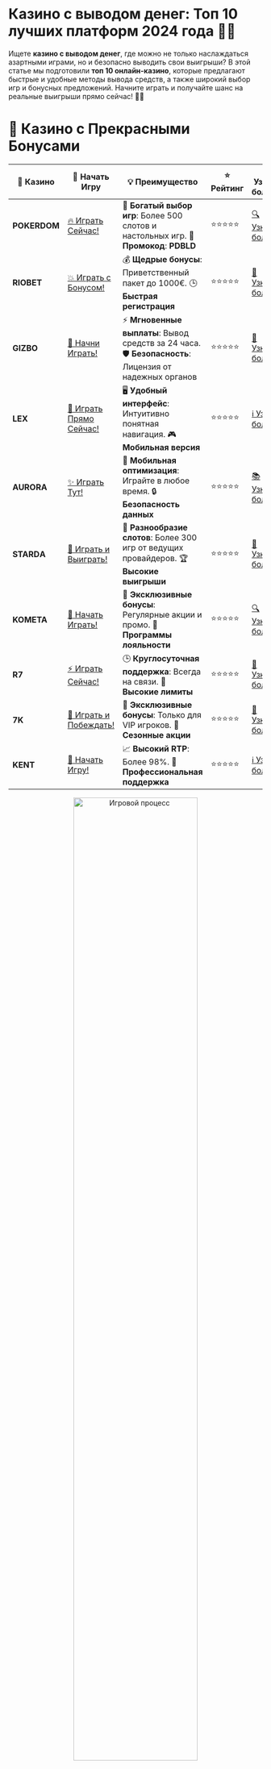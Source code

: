 # **Казино с выводом денег: Топ 10 лучших платформ 2024 года 🎰💸**

Ищете **казино с выводом денег**, где можно не только наслаждаться азартными играми, но и безопасно выводить свои выигрыши? В этой статье мы подготовили **топ 10 онлайн-казино**, которые предлагают быстрые и удобные методы вывода средств, а также широкий выбор игр и бонусных предложений. Начните играть и получайте шанс на реальные выигрыши прямо сейчас! 🎉💥

# 🌟 Казино с Прекрасными Бонусами

| 🎲 **Казино** | 🔗 **Начать Игру** | 💡 **Преимущество** | ⭐ **Рейтинг** | 🔗 **Узнать больше** | 🆕 **Новая информация** |
|--------------|---------------------|---------------------|----------------|----------------------|-------------------------|
| **POKERDOM**  | [🔥 Играть Сейчас!](https://brandplay.link/4k77v2yx) | 🎉 **Богатый выбор игр**: Более 500 слотов и настольных игр. 🎁 **Промокод**: **PDBLD** | ⭐⭐⭐⭐⭐ | [🔍 Узнать больше](https://brandplay.link/4k77v2yx) | 🏆 **Победители турниров** получают эксклюзивные подарки! |
| **RIOBET**    | [💥 Играть с Бонусом!](https://brandplay.link/7xBLTPyj) | 💰 **Щедрые бонусы**: Приветственный пакет до 1000€. 🕒 **Быстрая регистрация** | ⭐⭐⭐⭐⭐ | [📖 Узнать больше](https://brandplay.link/7xBLTPyj) | 💬 **Поддержка 24/7** для комфортной игры в любое время! |
| **GIZBO**     | [🚀 Начни Играть!](https://brandplay.link/bprXw4YV) | ⚡ **Мгновенные выплаты**: Вывод средств за 24 часа. 🛡️ **Безопасность**: Лицензия от надежных органов | ⭐⭐⭐⭐⭐ | [📝 Узнать больше](https://brandplay.link/bprXw4YV) | 🔒 **SSL-шифрование** для максимальной безопасности данных игроков. |
| **LEX**       | [💎 Играть Прямо Сейчас!](https://brandplay.link/zW4hdDFV) | 🖥️ **Удобный интерфейс**: Интуитивно понятная навигация. 🎮 **Мобильная версия** | ⭐⭐⭐⭐⭐ | [ℹ️ Узнать больше](https://brandplay.link/zW4hdDFV) | 📱 **Поддержка всех мобильных устройств** для удобства игры в любом месте. |
| **AURORA**    | [✨ Играть Тут!](https://10trafic-stat2.com/click/668546556bcc6313411604bd/6766/13032/subaccount) | 📱 **Мобильная оптимизация**: Играйте в любое время. 🔒 **Безопасность данных** | ⭐⭐⭐⭐⭐ | [📚 Узнать больше](https://10trafic-stat2.com/click/668546556bcc6313411604bd/6766/13032/subaccount) | 🌍 **Международная лицензия** на деятельность в разных странах. |
| **STARDА**    | [🎉 Играть и Выиграть!](https://brandplay.link/fB7xwRFL) | 🎰 **Разнообразие слотов**: Более 300 игр от ведущих провайдеров. 🏆 **Высокие выигрыши** | ⭐⭐⭐⭐⭐ | [🔎 Узнать больше](https://brandplay.link/fB7xwRFL) | 🎉 **Ежемесячные турниры** с крупными призами! |
| **KOMETA**    | [🎁 Начать Играть!](https://brandplay.link/8ZymQJV8) | 🎁 **Эксклюзивные бонусы**: Регулярные акции и промо. 🔄 **Программы лояльности** | ⭐⭐⭐⭐⭐ | [🔍 Узнать больше](https://brandplay.link/8ZymQJV8) | 🌟 **Персонализированные предложения** для долгосрочных игроков. |
| **R7**        | [⚡ Играть Сейчас!](https://brandplay.link/bMd3Yjsw) | 🕒 **Круглосуточная поддержка**: Всегда на связи. 💸 **Высокие лимиты** | ⭐⭐⭐⭐⭐ | [📖 Узнать больше](https://brandplay.link/bMd3Yjsw) | 🎯 **Рейтинг игроков** для лучших участников. |
| **7K**        | [🎯 Играть и Побеждать!](https://brandplay.link/BvQyFShp) | 🌟 **Эксклюзивные бонусы**: Только для VIP игроков. 🎉 **Сезонные акции** | ⭐⭐⭐⭐⭐ | [📝 Узнать больше](https://brandplay.link/BvQyFShp) | 🥇 **Особые привилегии** для постоянных игроков. |
| **KENT**      | [🔑 Начать Игру!](https://brandplay.link/Fv2WP3js) | 📈 **Высокий RTP**: Более 98%. 💼 **Профессиональная поддержка** | ⭐⭐⭐⭐⭐ | [ℹ️ Узнать больше](https://brandplay.link/Fv2WP3js) | 💬 **Поддержка на нескольких языках** для удобства игроков. |

<div align="center"> <img src="https://i.pinimg.com/originals/1d/b3/25/1db325483acbe642c6d4e6fdd73a4988.gif" alt="Игровой процесс" width="70%"> </div>
---

# 🚀 Быстрые Выигрыши и Поддержка

| 🎲 **Казино** | 🔗 **Начать Игру** | 💡 **Преимущество** | ⭐ **Рейтинг** | 🔗 **Узнать больше** | 🆕 **Новая информация** |
|--------------|---------------------|---------------------|----------------|----------------------|-------------------------|
| **GAMA**      | [🎯 Играть Прямо Сейчас!](https://brandplay.link/j6NMKsDz) | 🔍 **Интуитивный интерфейс**: Легкость использования. 🏅 **Престижные турниры** | ⭐⭐⭐⭐☆ | [🔎 Узнать больше](https://brandplay.link/j6NMKsDz) | 🏆 **Турниры с большими призами** каждый месяц. |
| **ONION**     | [💥 Играть и Выигрывать!](https://brandplay.link/zBGRVpQ9) | 🤑 **Низкие ставки**: Идеально для начинающих. 🔄 **Быстрые выводы** | ⭐⭐⭐⭐☆ | [🔍 Узнать больше](https://brandplay.link/zBGRVpQ9) | 🎮 **Казино для новичков** с простыми правилами. |
| **ЧЕМПИОН**   | [🏅 Играть в Турнире!](https://temon-gter.cfd/go/lRq?p80412p304504pcc44t17455) | 🏅 **Лояльная программа**: Награды за активность. 🎁 **Ежемесячные бонусы** | ⭐⭐⭐⭐☆ | [📖 Узнать больше](https://temon-gter.cfd/go/lRq?p80412p304504pcc44t17455) | 🥇 **Турниры и лояльность** — каждый шаг вознаграждается. |
| **VAVADA**    | [🚀 Играть Без Ожидания!](https://vavadapartner.pro/?promo=ea5c9275-6854-4505-94fc-95ab18221945-linkb2) | 🚀 **Быстрая регистрация**: Начните играть мгновенно. 🔐 **Безопасные транзакции** | ⭐⭐⭐⭐☆ | [📝 Узнать больше](https://vavadapartner.pro/?promo=ea5c9275-6854-4505-94fc-95ab18221945-linkb2) | 🏆 **Программа для новых игроков** с бонусами за регистрацию. |
| **FRIENDS**   | [🎉 Играть и Развлекаться!](https://gofriends.mba/linkb2) | 🤝 **Социальные игры**: Играйте с друзьями. 🌐 **Мультиплатформенность** | ⭐⭐⭐⭐☆ | [ℹ️ Узнать больше](https://gofriends.mba/linkb2) | 🎮 **Играйте с друзьями** и зарабатывайте бонусы за совместные действия. |
| **1WIN**      | [⚡ Играть и Выигрывать!](https://brandplay.link/smXVpBbG) | 🏆 **Спортивные ставки**: Широкий выбор видов спорта. 💵 **Высокие коэффициенты** | ⭐⭐⭐⭐☆ | [📚 Узнать больше](https://brandplay.link/smXVpBbG) | ⚽ **Бонусы на спортивные ставки** для активных игроков. |
| **DRIP**      | [💥 Играть Сразу!](https://drp-ircp01.com/c07e6a3db) | 🌐 **Инновационные игры**: Новейшие игровые технологии. 🛡️ **Высокая безопасность** | ⭐⭐⭐⭐☆ | [🔎 Узнать больше](https://drp-ircp01.com/c07e6a3db) | 🔧 **Инновационные функции** для удобства игры. |
| **JOYCASINO** | [🎰 Играть И Побеждать!](https://rpc30.call2me.pro/?/ru/registration?apkpop=0&partner=p24970p3291217pc98f) | 🎁 **Приятные бонусы**: Ежедневные акции и подарки. 🕹️ **Разнообразие игр** | ⭐⭐⭐⭐☆ | [🔍 Узнать больше](https://rpc30.call2me.pro/?/ru/registration?apkpop=0&partner=p24970p3291217pc98f) | 🎉 **Щедрые фриспины** для новых игроков. |
| **PLAYFORTUNA** | [🔥 Играть С Бонусом!](https://fortunapromo.net/alt/playfortuna/registration?0dc4a9362a71feb7e3f165fb8e766f70) | 🎉 **Регулярные акции**: Бонусы, фриспины и многое другое. 🏅 **Турниры** | ⭐⭐⭐⭐☆ | [📚 Узнать больше](https://fortunapromo.net/alt/playfortuna/registration?0dc4a9362a71feb7e3f165fb8e766f70) | 🎯 **Выгодные предложения** на популярные игры. |
| **SYKAA**     | [💸 Играть Сейчас!](https://s-two-way.com/?source=linkb2&pid=30697) | 💸 **Доступные ставки**: Идеально для новичков. 🎁 **Щедрые бонусы** | ⭐⭐⭐⭐☆ | [🔍 Узнать больше](https://s-two-way.com/?source=linkb2&pid=30697) | 💥 **Акции с большими бонусами** для новичков и опытных игроков. |

<div align="center"> <img src="https://schaeffers-cdn.s3.amazonaws.com/images/default-source/schaeffers-cdn-images/default-images/sectors/bigstock-casino-gambling-concept-with-f-369012793.jpg?sfvrsn=493ad806_4" alt="Игровой процесс" width="70%"> </div>
---

# 💸 Казино с Привлекательными Программами Лояльности

| 🎲 **Казино** | 🔗 **Начать Игру** | 💡 **Преимущество** | ⭐ **Рейтинг** | 🔗 **Узнать больше** | 🆕 **Новая информация** |
|--------------|---------------------|---------------------|----------------|----------------------|-------------------------|
| **KOMETA**    | [🎯 Начни Играть!](https://brandplay.link/8ZymQJV8) | 🎁 **Эксклюзивные бонусы**: Регулярные акции и промо. 🔄 **Программы лояльности** | ⭐⭐⭐⭐⭐ | [🔍 Узнать больше](https://brandplay.link/8ZymQJV8) | 🌟 **Персонализированные предложения** для долгосрочных игроков. |
| **1Xslots**   | [🏅 Играть Прямо Сейчас!](https://brandplay.link/hSB1khtr) | 🎉 **Множество акций**: Еженедельные бонусы и турниры. 🛡️ **Безопасность** | ⭐⭐⭐⭐⭐ | [📚 Узнать больше](https://brandplay.link/hSB1khtr) | 🏅 **Награды за активность**: участники программы лояльности получают специальные привилегии. |
| **R7**        | [🚀 Играть Сейчас!](https://brandplay.link/bMd3Yjsw) | 🕒 **Круглосуточная поддержка**: Всегда на связи. 💸 **Высокие лимиты** | ⭐⭐⭐⭐⭐ | [📖 Узнать больше](https://brandplay.link/bMd3Yjsw) | 💬 **VIP-поддержка** для постоянных игроков с приоритетом. |

<div align="center"> <img src="https://i.pinimg.com/originals/1d/b3/25/1db325483acbe642c6d4e6fdd73a4988.gif" alt="Игровой процесс" width="70%"> </div>
---

---

## **1. POKERDOM – Казино с быстрым и безопасным выводом денег! 🃏💰**

**POKERDOM** — это одно из самых популярных онлайн-казино, которое предлагает удобные и безопасные способы вывода денег. Игроки могут использовать различные платежные системы для быстрых транзакций. Играйте в слоты, рулетку и другие азартные игры, а затем выводите выигрыш без задержек! 🎰💸

### Преимущества:
- Быстрые и удобные способы вывода средств.
- Множество слотов и настольных игр.
- Щедрые бонусы для новых игроков.

---

## **2. RIOBET – Казино с надежным выводом средств! 🎯💸**

**RIOBET** предоставляет игрокам возможность безопасно и быстро выводить деньги. Платформа поддерживает множество популярных платежных систем, что делает вывод средств простым и удобным. Играйте в слоты и другие игры, а затем выводите выигрыш без проблем! 💥🎰

### Преимущества:
- Быстрые и надежные способы вывода средств.
- Простой процесс регистрации и пополнения счета.
- Большой выбор игр и акций для игроков.

---

## **3. GIZBO – Онлайн казино с быстрым выводом денег! 🍊💎**

**GIZBO** предлагает своим игрокам мгновенные выплаты с помощью различных популярных методов оплаты. В этом казино вы можете не только наслаждаться игрой, но и безопасно выводить свои выигрыши в любой удобный способ. 🎰💸

### Преимущества:
- Мгновенные выплаты через удобные методы.
- Множество акций и бонусов для постоянных игроков.
- Простая регистрация и быстрые выплаты.

---

## **4. LEX – Казино с быстрым выводом средств и бонусами! 🌟🎯**

**LEX** предоставляет своим игрокам удобные и безопасные способы вывода средств. Играйте в популярные слоты и настольные игры, а затем выводите свои выигрыши быстро и без задержек! 💸🎰

### Преимущества:
- Простой и быстрый процесс вывода средств.
- Привлекательные бонусы для новых игроков.
- Широкий выбор игр и слотов.

---

## **5. AURORA – Казино с надежными методами вывода средств! 💎🎮**

**AURORA** предлагает своим игрокам безопасные и быстрые методы для вывода денег. Платформа поддерживает различные способы пополнения и вывода счета, что позволяет игрокам быстро получать свои выигрыши. 🎯💸

### Преимущества:
- Множество способов для вывода средств.
- Удобная и простая платформа.
- Быстрые выплаты и выгодные бонусы.

---

## **6. STarda – Играйте с быстрым выводом средств! 🎮💥**

**STarda** предоставляет отличные условия для игры и вывода выигрышей. Казино поддерживает разные методы оплаты, которые обеспечивают быстрые и безопасные транзакции. Играйте в любимые игры и выводите деньги быстро! 🎰💸

### Преимущества:
- Быстрые и надежные методы вывода средств.
- Щедрые бонусы и акции для новых игроков.
- Простой интерфейс и удобные методы пополнения счета.

---

## **7. KOMETA – Онлайн казино с удобными методами вывода средств! 🌌🎰**

**KOMETA** — это казино с быстрыми и удобными методами вывода средств. Игроки могут выбирать среди популярных платежных систем и безопасно выводить свои выигрыши. Наслаждайтесь игрой и не переживайте о задержках при выводе! 💸🎯

### Преимущества:
- Множество удобных способов для вывода средств.
- Множество бонусных предложений.
- Простой процесс регистрации и быстрота выплат.

---

## **8. R7 – Казино с быстрыми выплатами и безопасными методами! 🏅🎯**

**R7** привлекает игроков не только разнообразием игр, но и удобными методами вывода средств. Играйте в любимые слоты и настольные игры, а затем выводите выигрыш быстро и безопасно! 🎰💥

### Преимущества:
- Простые и быстрые методы вывода средств.
- Множество акций и бонусов для новых игроков.
- Широкий выбор игр и слотов.

---

## **9. 7K – Быстрые и безопасные выплаты! 🔥🎰**

**7K** предоставляет своим пользователям возможность быстро выводить деньги с помощью удобных и безопасных методов. Присоединяйтесь к этому казино и наслаждайтесь быстрыми выплатами и шансами на крупные выигрыши! 🎯💸

### Преимущества:
- Быстрые выплаты через удобные методы.
- Регулярные акции и бонусы для новых игроков.
- Удобная платформа и простой процесс регистрации.

---

## **10. KENT – Получайте свои выигрыши быстро и безопасно! 💎🎯**

**KENT** завершает наш список с казино, которое предлагает быстрые и безопасные методы вывода средств. Играйте в любимые слоты и настольные игры, а затем выводите свои выигрыши без задержек! 🎰💥

### Преимущества:
- Множество популярных методов для вывода средств.
- Быстрые и надежные выплаты.
- Простой интерфейс и множество бонусов.

---

## **Как выбрать казино с выводом денег?**

При выборе **казино с выводом денег** обратите внимание на следующие моменты:
1. **Методы оплаты** — убедитесь, что казино поддерживает удобные и безопасные способы вывода средств.
2. **Время обработки транзакций** — выберите платформу, которая обеспечивает быстрые выплаты.
3. **Безопасность** — проверьте, что казино имеет лицензию и предоставляет безопасные условия для игры.
4. **Бонусы и акции** — ищите платформы с выгодными предложениями и бонусами для новых игроков.

---

## **Заключение**

В **казино с выводом денег** вы можете наслаждаться азартными играми и легко получать свои выигрыши. В нашем списке **топ 10 казино с быстрым выводом средств** вы найдете платформы, которые обеспечивают безопасность транзакций и предлагают отличные условия для игроков. Присоединяйтесь и начинайте выигрывать прямо сейчас! 🍀🎰💸

